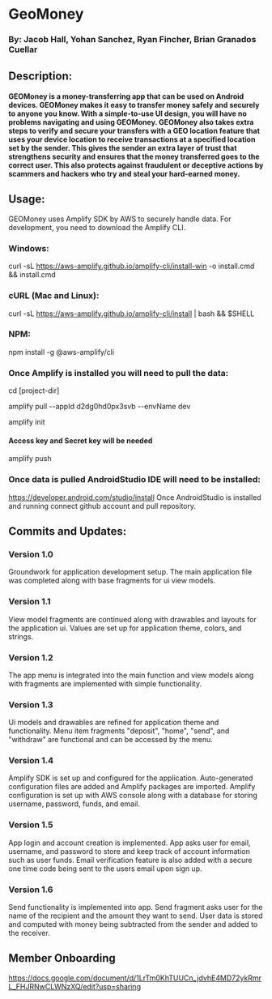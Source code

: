 # GeoMoney
### By: Jacob Hall, Yohan Sanchez, Ryan Fincher, Brian Granados Cuellar

## Description:
#### GEOMoney is a money-transferring app that can be used on Android devices. GEOMoney makes it easy to transfer money safely and securely to anyone you know. With a simple-to-use UI design, you will have no problems navigating and using GEOMoney. GEOMoney also takes extra steps to verify and secure your transfers with a GEO location feature that uses your device location to receive transactions at a specified location set by the sender. This gives the sender an extra layer of trust that strengthens security and ensures that the money transferred goes to the correct user. This also protects against fraudulent or deceptive actions by scammers and hackers who try and steal your hard-earned money. 

## Usage:

GEOMoney uses Amplify SDK by AWS to securely handle data. For development, you need to download the Amplify CLI.

### Windows:
curl -sL https://aws-amplify.github.io/amplify-cli/install-win -o install.cmd && install.cmd

### cURL (Mac and Linux):
curl -sL https://aws-amplify.github.io/amplify-cli/install | bash && $SHELL

### NPM:
npm install -g @aws-amplify/cli
### Once Amplify is installed you will need to pull the data:
cd [project-dir]

amplify pull --appId d2dg0hd0px3svb --envName dev

amplify init

#### Access key and Secret key will be needed

amplify push

### Once data is pulled AndroidStudio IDE will need to be installed:
https://developer.android.com/studio/install
Once AndroidStudio is installed and running connect github account and pull repository.

## Commits and Updates:

### Version 1.0
Groundwork for application development setup. The main application file was completed along with base fragments for ui view models.

### Version 1.1
View model fragments are continued along with drawables and layouts for the application ui. Values are set up for application theme, colors, and strings. 

### Version 1.2
The app menu is integrated into the main function and view models along with fragments are implemented with simple functionality.

### Version 1.3 
Ui models and drawables are refined for application theme and functionality. Menu item fragments "deposit", "home", "send", and "withdraw" are functional and can be accessed by the menu.

### Version 1.4 
Amplify SDK is set up and configured for the application. Auto-generated configuration files are added and Amplify packages are imported. Amplify configuration is set up with AWS console along with a database for storing username, password, funds, and email.

### Version 1.5
App login and account creation is implemented. App asks user for email, username, and password to store and keep track of account information such as user funds. Email verification feature is also added with a secure one time code being sent to the users email upon sign up.

### Version 1.6
Send functionality is implemented into app. Send fragment asks user for the name of the recipient and the amount they want to send. User data is stored and computed with money being subtracted from the sender and added to the receiver.

## Member Onboarding
https://docs.google.com/document/d/1LrTm0KhTUUCn_jdvhE4MD72ykRmrL_FHJRNwCLWNzXQ/edit?usp=sharing







